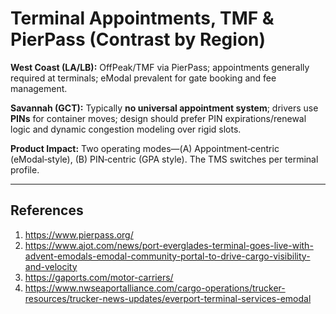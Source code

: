 # Terminal Appointments, TMF & PierPass (Contrast by Region)

**West Coast (LA/LB):** OffPeak/TMF via PierPass; appointments generally required at terminals; eModal prevalent for gate booking and fee management.

**Savannah (GCT):** Typically **no universal appointment system**; drivers use **PINs** for container moves; design should prefer PIN expirations/renewal logic and dynamic congestion modeling over rigid slots.

**Product Impact:** Two operating modes—(A) Appointment‑centric (eModal‑style), (B) PIN‑centric (GPA style). The TMS switches per terminal profile.

---
## References
1. https://www.pierpass.org/
2. https://www.ajot.com/news/port-everglades-terminal-goes-live-with-advent-emodals-emodal-community-portal-to-drive-cargo-visibility-and-velocity
3. https://gaports.com/motor-carriers/
4. https://www.nwseaportalliance.com/cargo-operations/trucker-resources/trucker-news-updates/everport-terminal-services-emodal
